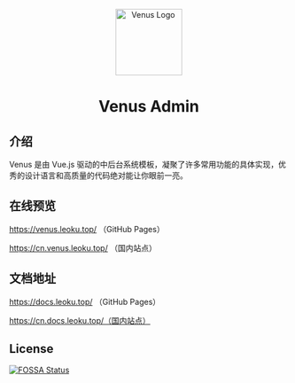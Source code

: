 <p align="center">
  <a
    href="https://venus.leoku.top/"
    target="_blank"
    rel="noopener noreferrer">
    <img
      width="120"
      src="https://gitee.com/chinesee/images/raw/master/magic/venus-logo.png"
      alt="Venus Logo">
  </a>
</p>

<h1 align="center">Venus Admin</h1>

## 介绍

Venus 是由 Vue.js 驱动的中后台系统模板，凝聚了许多常用功能的具体实现，优秀的设计语言和高质量的代码绝对能让你眼前一亮。

## 在线预览

https://venus.leoku.top/ （GitHub Pages）

https://cn.venus.leoku.top/ （国内站点）

## 文档地址

https://docs.leoku.top/ （GitHub Pages）

https://cn.docs.leoku.top/（国内站点）

## License

[![FOSSA Status](https://app.fossa.com/api/projects/git%2Bgithub.com%2FChinesee%2Fvenus.svg?type=large)](https://app.fossa.com/projects/git%2Bgithub.com%2FChinesee%2Fvenus?ref=badge_large)
